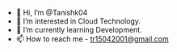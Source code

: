 - 👋 Hi, I’m @Tanishk04
- 👀 I’m interested in Cloud Technology.
- 🌱 I’m currently learning Development.
- 📫 How to reach me - tr15042001@gmail.com

<!---
Tanishk04/Tanishk04 is a ✨ special ✨ repository because its `README.md` (this file) appears on your GitHub profile.
You can click the Preview link to take a look at your changes.
--->

